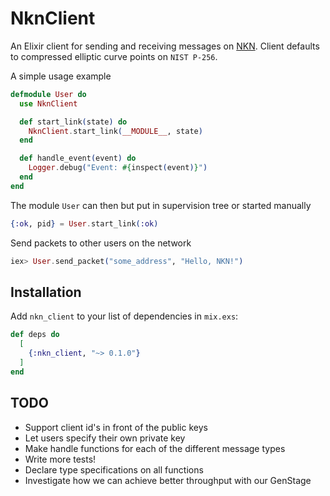 # NknClient

An Elixir client for sending and receiving messages on [NKN](https://nkn.org).
Client defaults to compressed elliptic curve points on `NIST P-256`.

A simple usage example

```elixir
defmodule User do
  use NknClient

  def start_link(state) do
    NknClient.start_link(__MODULE__, state)
  end

  def handle_event(event) do
    Logger.debug("Event: #{inspect(event)}")
  end
end
```

The module `User` can then but put in supervision tree or started manually

```elixir
{:ok, pid} = User.start_link(:ok)
```

Send packets to other users on the network

```elixir
iex> User.send_packet("some_address", "Hello, NKN!")

```

## Installation

Add `nkn_client` to your list of dependencies in `mix.exs`:

```elixir
def deps do
  [
    {:nkn_client, "~> 0.1.0"}
  ]
end
```

## TODO

- Support client id's in front of the public keys
- Let users specify their own private key
- Make handle functions for each of the different message types
- Write more tests!
- Declare type specifications on all functions
- Investigate how we can achieve better throughput with our GenStage